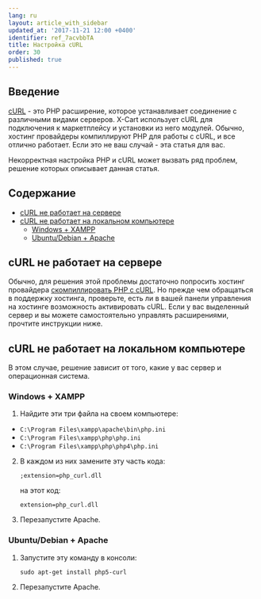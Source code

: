 ```yaml
---
lang: ru
layout: article_with_sidebar
updated_at: '2017-11-21 12:00 +0400'
identifier: ref_7acvbbTA
title: Настройка cURL
order: 30
published: true
---
```

## Введение

[cURL](http://www.php.net/manual/ru/intro.curl.php) - это PHP расширение, которое устанавливает соединение с различными видами серверов. X-Cart использует cURL для подключения к маркетплейсу и установки из него модулей. Обычно, хостинг провайдеры компиллируют PHP для работы с cURL, и все отлично работает. Если это не ваш случай - эта статья для вас. 

Некорректная настройка PHP и cURL может вызвать ряд проблем, решение которых описывает данная статья.

## Содержание

*   [cURL не работает на сервере](#curl-не-работает-на-сервере)
*   [cURL не работает на локальном компьютере](#curl-не-работает-на-локальном-компьютере)
    *   [Windows + XAMPP](#windows--xampp)
    *   [Ubuntu/Debian + Apache](#ubuntudebian--apache)
    
## cURL не работает на сервере

Обычно, для решения этой проблемы достаточно попросить хостинг провайдера [скомпиллировать PHP с cURL](http://php.net/manual/ru/curl.installation.php). Но прежде чем обращаться в поддержку хостинга, проверьте, есть ли в вашей панели управления на хостинге возможность активировать cURL. Если у вас выделенный сервер и вы можете самостоятельно управлять расширениями, прочтите инструкции ниже.

## cURL не работает на локальном компьютере

В этом случае, решение зависит от того, какие у вас сервер и операционная система.

### Windows + XAMPP

1. Найдите эти три файла на своем компьютере:

  - `C:\Program Files\xampp\apache\bin\php.ini`
  - `C:\Program Files\xampp\php\php.ini`
  - `C:\Program Files\xampp\php\php4\php.ini`

2. В каждом из них замените эту часть кода:

   ```
   ;extension=php_curl.dll
   ```
    
   на этот код:
    
   ```
   extension=php_curl.dll
   ```

3. Перезапустите Apache.

### Ubuntu/Debian + Apache

1. Запустите эту команду в консоли:

   ```
   sudo apt-get install php5-curl
   ```
       
2. Перезапустите Apache.
